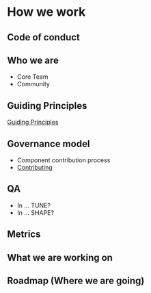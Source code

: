 <h1 class="title is-1">How we work</h1>

## Code of conduct

## Who we are
  * Core Team
  * Community

## Guiding Principles

[Guiding Principles](/guidelines/principles/)

## Governance model
  * Component contribution process
  * [Contributing](/contributing/)

## QA
  * In ... TUNE?
  * In ... SHAPE?

## Metrics

## What we are working on

## Roadmap (Where we are going)